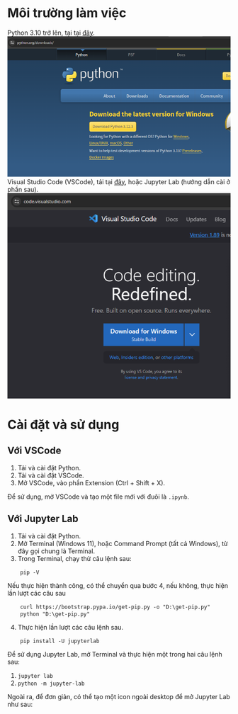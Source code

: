 # Môi trường làm việc
Python 3.10 trở lên, tại tại [đây](https://www.python.org/downloads/).\
![Tải python](media/python.png)
Visual Studio Code (VSCode), tải tại [đây](https://code.visualstudio.com/), hoặc Jupyter Lab (hướng dẫn cài ở phần sau).
![Tải VSCode](media/vscode.png)
# Cài đặt và sử dụng
## Với VSCode
1. Tải và cài đặt Python.
2. Tải và cài đặt VSCode.
3. Mở VSCode, vào phần Extension (Ctrl + Shift + X).

Để sử dụng, mở VSCode và tạo một file mới với đuôi là `.ipynb`.
## Với Jupyter Lab
1. Tải và cài đặt Python.
2. Mở Terminal (Windows 11), hoặc Command Prompt (tất cả Windows), từ đây gọi chung là Terminal.
3. Trong Terminal, chạy thử câu lệnh sau:
```
    pip -V
```
Nếu thực hiện thành công, có thể chuyển qua bước 4, nếu không, thực hiện lần lượt các câu sau
```
    curl https://bootstrap.pypa.io/get-pip.py -o "D:\get-pip.py"
    python "D:\get-pip.py"
```
4. Thực hiện lần lượt các câu lệnh sau.
```
    pip install -U jupyterlab
```
Để sử dụng Jupyter Lab, mở Terminal và thực hiện một trong hai câu lệnh sau:
1. `jupyter lab`
2. `python -m jupyter-lab`

Ngoài ra, để đơn giản, có thể tạo một icon ngoài desktop để mở Jupyter Lab như sau: